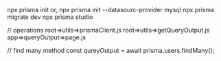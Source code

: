 npx prisma init 
or, npx prisma init --datasourc-provider mysql
npx prisma migrate dev
npx prisma studio

// operations
root=>utils=>prismaClient.js
root=>utils=>getQueryOutput.js
app=>queryOutput=>page.js

// find many method 
 const qureyOutput = await prisma.users.findMany();
 

